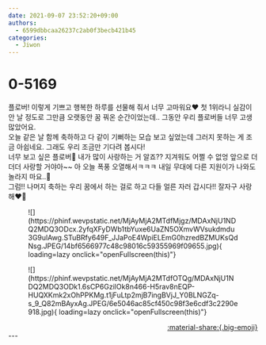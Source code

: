 ```yaml
---
date: 2021-09-07 23:52:20+09:00
authors:
  - 6599dbbcaa26237c2ab0f3becb421b45
categories:
  - Jiwon
---
```


# 0-5169

<div class="post-container" markdown="1">
<div class="content-container md-sidebar__scrollwrap" markdown="1">

플로버! 이렇게 기쁘고 행복한 하루를 선물해 줘서 너무 고마워요❤️ 첫 1위라니 실감이 안 날 정도로 그만큼 오랫동안 꿈 꿔온 순간이었는데.. 그동안 우리 플로버들 너무 고생 많았어요.<br>오늘 같은 날 함께 축하하고 다 같이 기뻐하는 모습 보고 싶었는데 그러지 못하는 게 조금 아쉽네요. 그래도 우리 조금만 기다려 봅시다!<br>너무 보고 싶은 플로버🥰 내가 많이 사랑하는 거 알죠?? 지겨워도 어쩔 수 없엉 앞으로 더더더 사랑할 거야아~~ 아 오늘 폭풍 오열해서ㅋㅋㅋ 내일 무대에 다른 지원이가 나와도 놀라지 마요..🥲<br>그럼!! 나머지 축하는 우리 꿈에서 하는 걸로 하고 다들 얼른 자러 갑시다!! 잘자구 사랑해❤️🧸<br>
<figure markdown="1">
![](https://phinf.wevpstatic.net/MjAyMjA2MTdfMjgz/MDAxNjU1NDQ2MDQ3ODcx.2yfqXFyDWb1tbYuxe6UaZN5OXmvWVsukdmdu3G9ulAwg.STuBRfy649F_JJaPoE4WpiELEmG0hzredBZMUKsQdNsg.JPEG/14bf6566977c48c98016c59355969f09655.jpg){ loading=lazy onclick="openFullscreen(this)"}
</figure>

<figure markdown="1">
![](https://phinf.wevpstatic.net/MjAyMjA2MTdfOTQg/MDAxNjU1NDQ2MDQ3ODk1.6sCP6GzilOk8n466-H5rav8nEQP-HUQXKmk2xOhPPKMg.t1jFuLtp2mjB7ingBVjJ_Y0BLNGZq-s_9_Q82mBAyxAg.JPEG/6e5046ac85cf450c98f3e6cdf3c2290e918.jpg){ loading=lazy onclick="openFullscreen(this)"}
</figure>


</div>
</div>

<div style="text-align: right;" markdown="1">
<a href="https://weverse.io/fromis9/artist/0-5169" style="text-align: right;">:material-share:{.big-emoji}</a>
</div>
---
